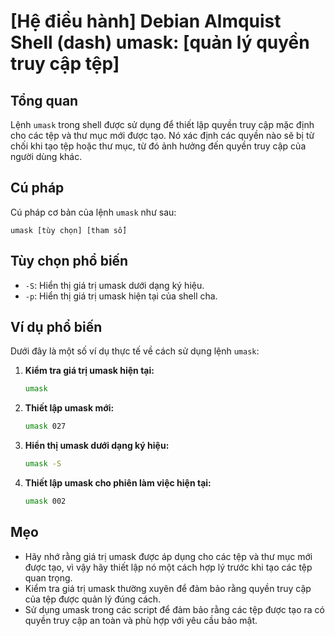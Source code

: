 # [Hệ điều hành] Debian Almquist Shell (dash) umask: [quản lý quyền truy cập tệp]

## Tổng quan
Lệnh `umask` trong shell được sử dụng để thiết lập quyền truy cập mặc định cho các tệp và thư mục mới được tạo. Nó xác định các quyền nào sẽ bị từ chối khi tạo tệp hoặc thư mục, từ đó ảnh hưởng đến quyền truy cập của người dùng khác.

## Cú pháp
Cú pháp cơ bản của lệnh `umask` như sau:
```
umask [tùy chọn] [tham số]
```

## Tùy chọn phổ biến
- `-S`: Hiển thị giá trị umask dưới dạng ký hiệu.
- `-p`: Hiển thị giá trị umask hiện tại của shell cha.

## Ví dụ phổ biến
Dưới đây là một số ví dụ thực tế về cách sử dụng lệnh `umask`:

1. **Kiểm tra giá trị umask hiện tại:**
   ```sh
   umask
   ```

2. **Thiết lập umask mới:**
   ```sh
   umask 027
   ```

3. **Hiển thị umask dưới dạng ký hiệu:**
   ```sh
   umask -S
   ```

4. **Thiết lập umask cho phiên làm việc hiện tại:**
   ```sh
   umask 002
   ```

## Mẹo
- Hãy nhớ rằng giá trị umask được áp dụng cho các tệp và thư mục mới được tạo, vì vậy hãy thiết lập nó một cách hợp lý trước khi tạo các tệp quan trọng.
- Kiểm tra giá trị umask thường xuyên để đảm bảo rằng quyền truy cập của tệp được quản lý đúng cách.
- Sử dụng umask trong các script để đảm bảo rằng các tệp được tạo ra có quyền truy cập an toàn và phù hợp với yêu cầu bảo mật.